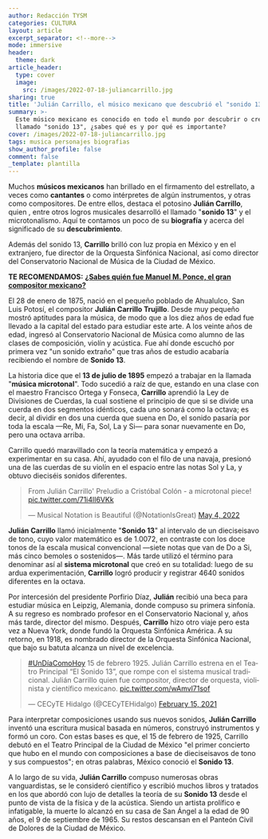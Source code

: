 ```yaml
---
author: Redacción TYSM
categories: CULTURA
layout: article
excerpt_separator: <!--more-->
mode: immersive
header:
  theme: dark
article_header:
  type: cover
  image:
    src: /images/2022-07-18-juliancarrillo.jpg
sharing: true
title: 'Julián Carrillo, el músico mexicano que descubrió el "sonido 13"'
summary: >-
  Este músico mexicano es conocido en todo el mundo por descubrir o crear el
  llamado "sonido 13", ¿sabes qué es y por qué es importante?
cover: /images/2022-07-18-juliancarrillo.jpg
tags: musica personajes biografias
show_author_profile: false
comment: false
_template: plantilla
---
```







Muchos **músicos mexicanos** han brillado en el firmamento del estrellato, a veces como **cantantes** o como intérpretes de algún instrumentos, y otras como compositores. De entre ellos, destaca el potosino **Julián Carrillo**, quien , entre otros logros musicales desarrolló el llamado "**sonido 13**" y el microtonalismo. Aquí te contamos un poco de su **biografía** y acerca del significado de su **descubrimiento**.

Además del sonido 13, **Carrillo** brilló con luz propia en México y en el extranjero, fue director de la Orquesta Sinfónica Nacional, así como director del Conservatorio Nacional de Música de la Ciudad de México.

**TE RECOMENDAMOS:** [**¿Sabes quién fue Manuel M. Ponce, el gran compositor mexicano?**](https://blog.tonoysumariachi.com/cultura/2022/09/08/sabes-quien-fue-manuel-m.ponce-el-gran-compositor-mexicano.html)

El 28 de enero de 1875, nació en el pequeño poblado de Ahualulco, San Luis Potosí, el compositor **Julián Carrillo Trujillo**. Desde muy pequeño mostró aptitudes para la música, de modo que a los diez años de edad fue llevado a la capital del estado para estudiar este arte. A los veinte años de edad, ingresó al Conservatorio Nacional de Música como alumno de las clases de composición, violín y acústica. Fue ahí donde escuchó por primera vez "un sonido extraño" que tras años de estudio acabaría recibiendo el nombre de **Sonido 13**.

La historia dice que el **13 de julio de 1895** empezó a trabajar en la llamada "**música microtonal**". Todo sucedió a raíz de que, estando en una clase con el maestro Francisco Ortega y Fonseca, **Carrillo** aprendió la Ley de Divisiones de Cuerdas, la cual sostiene el principio de que si se divide una cuerda en dos segmentos idénticos, cada uno sonará como la octava; es decir, al dividir en dos una cuerda que suena en Do, el sonido pasaría por toda la escala —Re, Mi, Fa, Sol, La y Si— para sonar nuevamente en Do, pero una octava arriba.

Carrillo quedó maravillado con la teoría matemática y empezó a experimentar en su casa. Ahí, ayudado con el filo de una navaja, presionó una de las cuerdas de su violín en el espacio entre las notas Sol y La, y obtuvo dieciséis sonidos diferentes.

<blockquote class="twitter-tweet"><p lang="es" dir="ltr">From Julián Carrillo' Preludio a Cristóbal Colón - a microtonal piece! <a href="https://t.co/71i4lI6VKk">pic.twitter.com/71i4lI6VKk</a></p>— Musical Notation is Beautiful (@NotationIsGreat) <a href="https://twitter.com/NotationIsGreat/status/1521961349278052353?ref_src=twsrc%5Etfw">May 4, 2022</a></blockquote> <script async src="https://platform.twitter.com/widgets.js" charset="utf-8"></script>

**Julián Carrillo** llamó inicialmente "**Sonido 13**" al intervalo de un dieciseisavo de tono, cuyo valor matemático es de 1.0072, en contraste con los doce tonos de la escala musical convencional —siete notas que van de Do a Si, más cinco bemoles o sostenidos—. Más tarde utilizó el término para denominar así al **sistema microtonal** que creó en su totalidad: luego de su ardua experimentación, **Carrillo** logró producir y registrar 4640 sonidos diferentes en la octava.

Por intercesión del presidente Porfirio Díaz, **Julián** recibió una beca para estudiar música en Leipzig, Alemania, donde compuso su primera sinfonía. A su regreso es nombrado profesor en el Conservatorio Nacional y, años más tarde, director del mismo. Después, **Carrillo** hizo otro viaje pero esta vez a Nueva York, donde fundó la Orquesta Sinfónica América. A su retorno, en 1918, es nombrado director de la Orquesta Sinfónica Nacional, que bajo su batuta alcanza un nivel de excelencia.

<blockquote class="twitter-tweet"><p lang="es" dir="ltr"><a href="https://twitter.com/hashtag/UnD%C3%ADaComoHoy?src=hash&ref_src=twsrc%5Etfw">#UnDíaComoHoy</a> 15 de febrero 1925. Julián Carrillo estrena en el Teatro Principal “El Sonido 13”, que rompe con el sistema musical tradicional. Julián Carrillo quien fue compositor, director de orquesta, violinista y científico mexicano. <a href="https://t.co/wAmvl71sof">pic.twitter.com/wAmvl71sof</a></p>— CECyTE Hidalgo (@CECyTEHidalgo) <a href="https://twitter.com/CECyTEHidalgo/status/1361345896173174784?ref_src=twsrc%5Etfw">February 15, 2021</a></blockquote> <script async src="https://platform.twitter.com/widgets.js" charset="utf-8"></script>

Para interpretar composiciones usando sus nuevos sonidos, **Julián Carrillo** inventó una escritura musical basada en números, construyó instrumentos y formó un coro. Con estas bases es que, el 15 de febrero de 1925, Carrillo debutó en el Teatro Principal de la Ciudad de México "el primer concierto que hubo en el mundo con composiciones a base de dieciseisavos de tono y sus compuestos"; en otras palabras, México conoció el **Sonido 13**.

A lo largo de su vida, **Julián Carrillo** compuso numerosas obras vanguardistas, se le consideró científico y escribió muchos libros y tratados en los que abordó con lujo de detalles la teoría de su **Sonido 13** desde el punto de vista de la física y de la acústica. Siendo un artista prolífico e infatigable, la muerte lo alcanzó en su casa de San Ángel a la edad de 90 años, el 9 de septiembre de 1965. Su restos descansan en el Panteón Civil de Dolores de la Ciudad de México.
